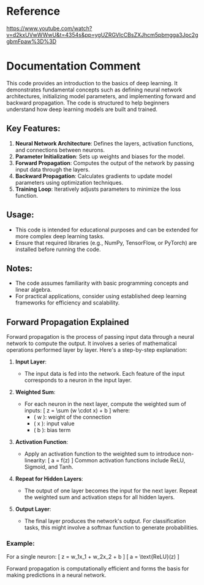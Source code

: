 # Reference

https://www.youtube.com/watch?v=d2kxUVwWWwU&t=4354s&pp=ygUZRGVlcCBsZXJhcm5pbmgga3Jpc2ggbmFpaw%3D%3D 


# Documentation Comment

This code provides an introduction to the basics of deep learning. It demonstrates fundamental concepts such as defining neural network architectures, initializing model parameters, and implementing forward and backward propagation. The code is structured to help beginners understand how deep learning models are built and trained.

## Key Features:
1. **Neural Network Architecture**: Defines the layers, activation functions, and connections between neurons.
2. **Parameter Initialization**: Sets up weights and biases for the model.
3. **Forward Propagation**: Computes the output of the network by passing input data through the layers.
4. **Backward Propagation**: Calculates gradients to update model parameters using optimization techniques.
5. **Training Loop**: Iteratively adjusts parameters to minimize the loss function.

## Usage:
- This code is intended for educational purposes and can be extended for more complex deep learning tasks.
- Ensure that required libraries (e.g., NumPy, TensorFlow, or PyTorch) are installed before running the code.

## Notes:
- The code assumes familiarity with basic programming concepts and linear algebra.
- For practical applications, consider using established deep learning frameworks for efficiency and scalability.

## Forward Propagation Explained

Forward propagation is the process of passing input data through a neural network to compute the output. It involves a series of mathematical operations performed layer by layer. Here's a step-by-step explanation:

1. **Input Layer**:
    - The input data is fed into the network. Each feature of the input corresponds to a neuron in the input layer.

2. **Weighted Sum**:
    - For each neuron in the next layer, compute the weighted sum of inputs:
      \[
      z = \sum (w \cdot x) + b
      \]
      where:
      - \( w \): weight of the connection
      - \( x \): input value
      - \( b \): bias term

3. **Activation Function**:
    - Apply an activation function to the weighted sum to introduce non-linearity:
      \[
      a = f(z)
      \]
      Common activation functions include ReLU, Sigmoid, and Tanh.

4. **Repeat for Hidden Layers**:
    - The output of one layer becomes the input for the next layer. Repeat the weighted sum and activation steps for all hidden layers.

5. **Output Layer**:
    - The final layer produces the network's output. For classification tasks, this might involve a softmax function to generate probabilities.

### Example:
For a single neuron:
\[
z = w_1x_1 + w_2x_2 + b
\]
\[
a = \text{ReLU}(z)
\]

Forward propagation is computationally efficient and forms the basis for making predictions in a neural network.
